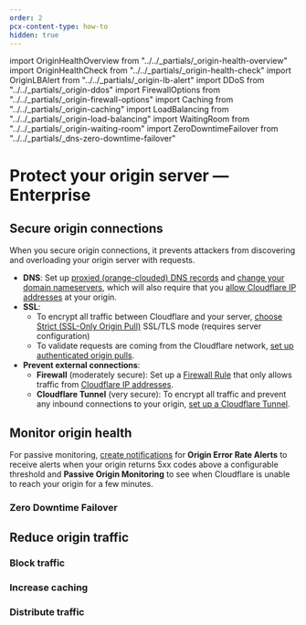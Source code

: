 ```yaml
---
order: 2
pcx-content-type: how-to
hidden: true
---
```


import OriginHealthOverview from "../../\_partials/\_origin-health-overview"
import OriginHealthCheck from "../../\_partials/\_origin-health-check"
import OriginLBAlert from "../../\_partials/\_origin-lb-alert"
import DDoS from "../../\_partials/\_origin-ddos"
import FirewallOptions from "../../\_partials/\_origin-firewall-options"
import Caching from "../../\_partials/\_origin-caching"
import LoadBalancing from "../../\_partials/\_origin-load-balancing"
import WaitingRoom from "../../\_partials/\_origin-waiting-room"
import ZeroDowntimeFailover from "../../\_partials/\_dns-zero-downtime-failover"

# Protect your origin server — Enterprise

<OriginHealthOverview/>

## Secure origin connections

When you secure origin connections, it prevents attackers from discovering and overloading your origin server with requests.

*   **DNS**: Set up [proxied (orange-clouded) DNS records](https://developers.cloudflare.com/dns/manage-dns-records/reference/proxied-dns-records) and [change your domain nameservers](https://developers.cloudflare.com/dns/zone-setups/full-setup), which will also require that you [allow Cloudflare IP addresses](https://support.cloudflare.com/hc/articles/201897700) at your origin.
*   **SSL**:
    *   To encrypt all traffic between Cloudflare and your server, [choose Strict (SSL-Only Origin Pull)](https://developers.cloudflare.com/ssl/origin-configuration/ssl-modes#strict-ssl-only-origin-pull) SSL/TLS mode (requires server configuration)
    *   To validate requests are coming from the Cloudflare network, [set up authenticated origin pulls](https://developers.cloudflare.com/ssl/origin-configuration/authenticated-origin-pull).
*   **Prevent external connections**:
    *   **Firewall** (moderately secure): Set up a [Firewall Rule](https://developers.cloudflare.com/firewall/cf-dashboard) that only allows traffic from [Cloudflare IP addresses](https://www.cloudflare.com/ips/).
    *   **Cloudflare Tunnel** (very secure): To encrypt all traffic and prevent any inbound connections to your origin, [set up a Cloudflare Tunnel](https://developers.cloudflare.com/cloudflare-one/connections/connect-apps).

## Monitor origin health

For passive monitoring, [create notifications](/notifications/create-notifications) for **Origin Error Rate Alerts** to receive alerts when your origin returns 5xx codes above a configurable threshold and **Passive Origin Monitoring** to see when Cloudflare is unable to reach your origin for a few minutes.

<OriginHealthCheck/>

<OriginLBAlert/>

### Zero Downtime Failover

<ZeroDowntimeFailover/>

## Reduce origin traffic

### Block traffic

<DDoS/>

<FirewallOptions/>

### Increase caching

<Caching/>

### Distribute traffic

<LoadBalancing/>

<WaitingRoom/>
